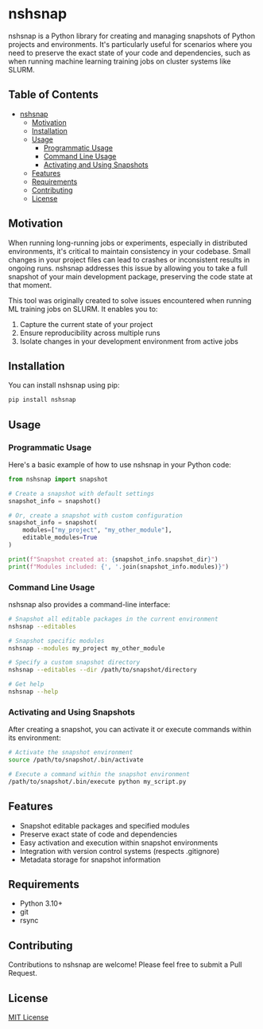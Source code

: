 # nshsnap

nshsnap is a Python library for creating and managing snapshots of Python projects and environments. It's particularly useful for scenarios where you need to preserve the exact state of your code and dependencies, such as when running machine learning training jobs on cluster systems like SLURM.

## Table of Contents <!-- omit in toc -->
- [nshsnap](#nshsnap)
    - [Motivation](#motivation)
    - [Installation](#installation)
    - [Usage](#usage)
        - [Programmatic Usage](#programmatic-usage)
        - [Command Line Usage](#command-line-usage)
        - [Activating and Using Snapshots](#activating-and-using-snapshots)
    - [Features](#features)
    - [Requirements](#requirements)
    - [Contributing](#contributing)
    - [License](#license)


## Motivation

When running long-running jobs or experiments, especially in distributed environments, it's critical to maintain consistency in your codebase. Small changes in your project files can lead to crashes or inconsistent results in ongoing runs. nshsnap addresses this issue by allowing you to take a full snapshot of your main development package, preserving the code state at that moment.

This tool was originally created to solve issues encountered when running ML training jobs on SLURM. It enables you to:

1. Capture the current state of your project
2. Ensure reproducibility across multiple runs
3. Isolate changes in your development environment from active jobs

## Installation

You can install nshsnap using pip:

```bash
pip install nshsnap
```

## Usage

### Programmatic Usage

Here's a basic example of how to use nshsnap in your Python code:

```python
from nshsnap import snapshot

# Create a snapshot with default settings
snapshot_info = snapshot()

# Or, create a snapshot with custom configuration
snapshot_info = snapshot(
    modules=["my_project", "my_other_module"],
    editable_modules=True
)

print(f"Snapshot created at: {snapshot_info.snapshot_dir}")
print(f"Modules included: {', '.join(snapshot_info.modules)}")
```

### Command Line Usage

nshsnap also provides a command-line interface:

```bash
# Snapshot all editable packages in the current environment
nshsnap --editables

# Snapshot specific modules
nshsnap --modules my_project my_other_module

# Specify a custom snapshot directory
nshsnap --editables --dir /path/to/snapshot/directory

# Get help
nshsnap --help
```

### Activating and Using Snapshots

After creating a snapshot, you can activate it or execute commands within its environment:

```bash
# Activate the snapshot environment
source /path/to/snapshot/.bin/activate

# Execute a command within the snapshot environment
/path/to/snapshot/.bin/execute python my_script.py
```

## Features

- Snapshot editable packages and specified modules
- Preserve exact state of code and dependencies
- Easy activation and execution within snapshot environments
- Integration with version control systems (respects .gitignore)
- Metadata storage for snapshot information

## Requirements

- Python 3.10+
- git
- rsync

## Contributing

Contributions to nshsnap are welcome! Please feel free to submit a Pull Request.

## License

[MIT License](LICENSE)
